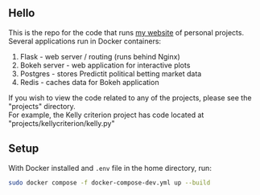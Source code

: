 ## Hello
This is the repo for the code that runs [my website](https://www.joshvieira.com/)  of personal projects.  
Several applications run in Docker containers:
1. Flask - web server / routing (runs behind Nginx)
2. Bokeh server - web application for interactive plots
3. Postgres - stores Predictit political betting market data
4. Redis - caches data for Bokeh application 

If you wish to view the code related to any of the projects, please see the "projects" directory.  
For example, the Kelly criterion project has code located at "projects/kellycriterion/kelly.py"

## Setup
With Docker installed and `.env` file in the home directory, run:
```bash
sudo docker compose -f docker-compose-dev.yml up --build
```
